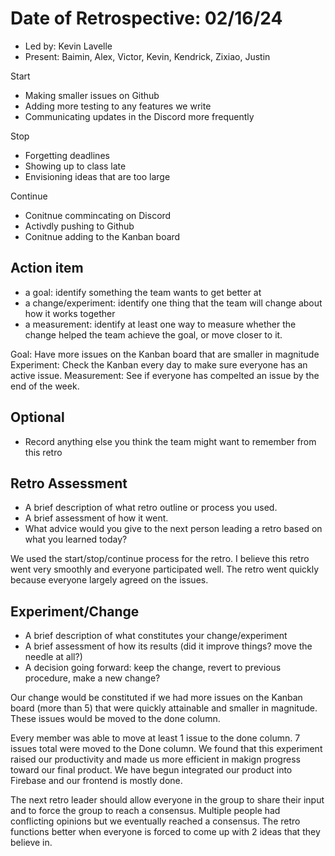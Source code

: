 # Date of Retrospective: 02/16/24

* Led by: Kevin Lavelle
* Present: Baimin, Alex, Victor, Kevin, Kendrick, Zixiao, Justin

Start
- Making smaller issues on Github
- Adding more testing to any features we write
- Communicating updates in the Discord more frequently

Stop
- Forgetting deadlines 
- Showing up to class late
- Envisioning ideas that are too large

Continue
- Conitnue commincating on Discord
- Activdly pushing to Github
- Conitnue adding to the Kanban board

## Action item

* a goal: identify something the team wants to get better at
* a change/experiment: identify one thing that the team will change about how it works together
* a measurement: identify at least one way to measure whether the change helped the team achieve the goal, or move closer to it.

Goal: Have more issues on the Kanban board that are smaller in magnitude
Experiment: Check the Kanban every day to make sure everyone has an active issue. 
Measurement: See if everyone has compelted an issue by the end of the week. 

## Optional

* Record anything else you think the team might want to remember from this retro

## Retro Assessment

* A brief description of what retro outline or process you used.
* A brief assessment of how it went.
* What advice would you give to the next person leading a retro
  based on what you learned today?

We used the start/stop/continue process for the retro. I believe this retro went very smoothly and everyone participated well.
The retro went quickly because everyone largely agreed on the issues. 

## Experiment/Change

* A brief description of what constitutes your change/experiment
* A brief assessment of how its results (did it improve things? move the needle at all?)
* A decision going forward: keep the change, revert to previous procedure, make a new change?

Our change would be constituted if we had more issues on the Kanban board (more than 5) that were quickly attainable and smaller in magnitude. These issues would be moved to the done column.

Every member was able to move at least 1 issue to the done column. 7 issues total were moved to the Done column. We found that this experiment raised our productivity and made us more efficient in makign progress toward our final product. We have begun integrated our product into Firebase and our frontend is mostly done. 

The next retro leader should allow everyone in the group to share their input and to force the group to reach a consensus. Multiple people had conflicting opinions but we eventually reached a consensus. The retro functions better when everyone is forced to come up with 2 ideas that they believe in.
